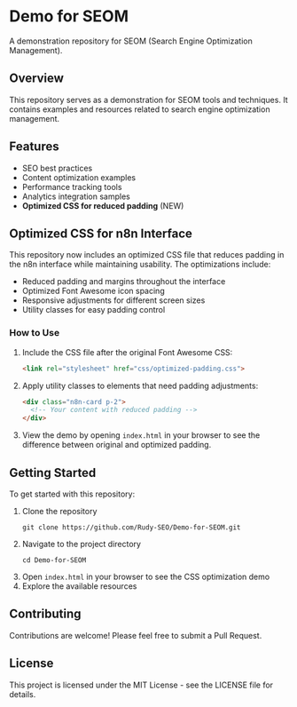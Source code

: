 # Demo for SEOM

A demonstration repository for SEOM (Search Engine Optimization Management).

## Overview

This repository serves as a demonstration for SEOM tools and techniques. It contains examples and resources related to search engine optimization management.

## Features

- SEO best practices
- Content optimization examples
- Performance tracking tools
- Analytics integration samples
- **Optimized CSS for reduced padding** (NEW)

## Optimized CSS for n8n Interface

This repository now includes an optimized CSS file that reduces padding in the n8n interface while maintaining usability. The optimizations include:

- Reduced padding and margins throughout the interface
- Optimized Font Awesome icon spacing
- Responsive adjustments for different screen sizes
- Utility classes for easy padding control

### How to Use

1. Include the CSS file after the original Font Awesome CSS:
   ```html
   <link rel="stylesheet" href="css/optimized-padding.css">
   ```

2. Apply utility classes to elements that need padding adjustments:
   ```html
   <div class="n8n-card p-2">
     <!-- Your content with reduced padding -->
   </div>
   ```

3. View the demo by opening `index.html` in your browser to see the difference between original and optimized padding.

## Getting Started

To get started with this repository:

1. Clone the repository
   ```
   git clone https://github.com/Rudy-SEO/Demo-for-SEOM.git
   ```
2. Navigate to the project directory
   ```
   cd Demo-for-SEOM
   ```
3. Open `index.html` in your browser to see the CSS optimization demo
4. Explore the available resources

## Contributing

Contributions are welcome! Please feel free to submit a Pull Request.

## License

This project is licensed under the MIT License - see the LICENSE file for details.